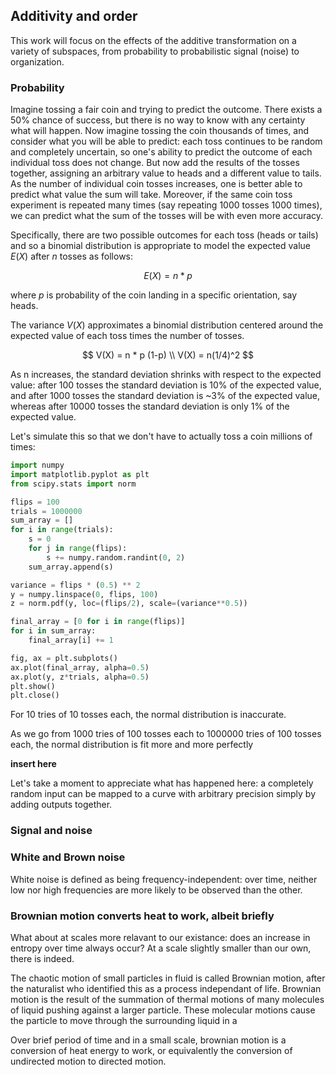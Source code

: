 ## Additivity and order

This work will focus on the effects of the additive transformation on a variety of subspaces, from probability to probabilistic signal (noise) to organization. 

### Probability

Imagine tossing a fair coin and trying to predict the outcome. There exists a 50% chance of success, but there is no way to know with any certainty what will happen.  Now imagine tossing the coin thousands of times, and consider what you will be able to predict: each toss continues to be random and completely uncertain, so one's ability to predict the outcome of each individual toss does not change.  But now add the results of the tosses together, assigning an arbitrary value to heads and a different value to tails.  As the number of individual coin tosses increases, one is better able to predict what value the sum will take.  Moreover, if the same coin toss experiment is repeated many times (say repeating 1000 tosses 1000 times), we can predict what the sum of the tosses will be with even more accuracy. 

Specifically, there are two possible outcomes for each toss (heads or tails) and so a binomial distribution is appropriate to model the expected value $E(X)$ after $n$ tosses as follows:

$$
E(X) = n * p
$$

where $p$ is probability of the coin landing in a specific orientation, say heads. 

The variance $V(X)$ approximates a binomial distribution centered around the expected value of each toss times the number of tosses.

$$  
V(X) = n * p (1-p) \\
V(X) = n(1/4)^2
$$

As n increases, the standard deviation shrinks with respect to the expected value: after 100 tosses the standard deviation is 10% of the expected value, and after 1000 tosses the standard deviation is ~3% of the expected value, whereas after 10000 tosses the standard deviation is only 1% of the expected value.  

Let's simulate this so that we don't have to actually toss a coin millions of times:

```python
import numpy
import matplotlib.pyplot as plt
from scipy.stats import norm

flips = 100
trials = 1000000
sum_array = []
for i in range(trials):
	s = 0
	for j in range(flips):
		s += numpy.random.randint(0, 2)
	sum_array.append(s)

variance = flips * (0.5) ** 2
y = numpy.linspace(0, flips, 100)
z = norm.pdf(y, loc=(flips/2), scale=(variance**0.5))

final_array = [0 for i in range(flips)]
for i in sum_array:
	final_array[i] += 1

fig, ax = plt.subplots()
ax.plot(final_array, alpha=0.5)
ax.plot(y, z*trials, alpha=0.5)
plt.show()
plt.close()
```

For 10 tries of 10 tosses each, the normal distribution is inaccurate.

As we go from 1000 tries of 100 tosses each to 1000000 tries of 100 tosses each, the normal distribution is fit more and more perfectly

**insert here**

Let's take a moment to appreciate what has happened here: a completely random input can be mapped to a curve with arbitrary precision simply by adding outputs together.

### Signal and noise



### White and Brown noise

White noise is defined as being frequency-independent: over time, neither low nor high frequencies are more likely to be observed than the other.  
   


### Brownian motion converts heat to work, albeit briefly

What about at scales more relavant to our existance: does an increase in entropy over time always occur?  At a scale slightly smaller than our own, there is indeed. 

The chaotic motion of small particles in fluid is called Brownian motion, after the naturalist who identified this as a process independant of life.  Brownian motion is the result of the summation of thermal motions of many molecules of liquid pushing against a larger particle. These molecular motions cause the particle to move through the surrounding liquid in a 

Over brief period of time and in a small scale, brownian motion is a conversion of heat energy to work, or equivalently the conversion of undirected motion to directed motion.  
